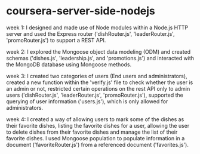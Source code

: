 # coursera-server-side-nodejs

week 1: I designed and made use of Node modules within a Node.js HTTP server 
and used the Express router ('dishRouter.js', 'leaderRouter.js', 'promoRouter.js')
to support a REST API.

week 2: I explored the Mongoose object data modeling (ODM) and created schemas ('dishes.js',
'leadership.js', and 'promotions.js') and interacted with the MongoDB database using Mongoose methods.

week 3: I created two categories of users (End users and administrators),
created a new function within the 'verify.js' file to check whether the user is an admin or not, 
restricted certain operations on the rest API only to admin users ('dishRouter.js', 'leaderRouter.js', 'promoRouter.js'), 
supported the querying of user information ('users.js'), which is only allowed for administrators.

week 4: I created a way of allowing users to mark some of the dishes as their favorite dishes, listing the favorite dishes 
for a user, allowing the user to delete dishes from their favorite dishes and manage the list
of their favorite dishes.  I used Mongoose population to populate information in a document ('favoriteRouter.js') 
from a referenced document ('favorites.js').

